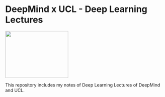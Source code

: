 # DeepMind x UCL - Deep Learning Lectures

<img src="https://github.com/HandeTarcan/DeepMind-x-UCL---Deep-Learning-Lectures-/blob/master/DeepMind.png" width="200" height="150"> 

This repository includes my notes of Deep Learning Lectures of DeepMind and UCL. 

